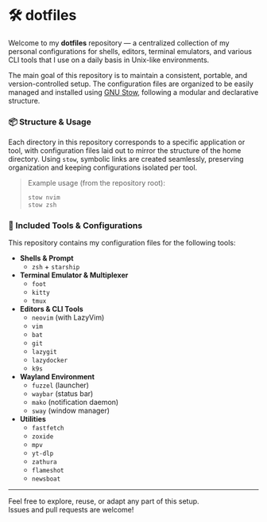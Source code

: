 # 🛠️ dotfiles

Welcome to my **dotfiles** repository — a centralized collection of my personal configurations for shells, editors, terminal emulators, and various CLI tools that I use on a daily basis in Unix-like environments.

The main goal of this repository is to maintain a consistent, portable, and version-controlled setup. The configuration files are organized to be easily managed and installed using [GNU Stow](https://www.gnu.org/software/stow/), following a modular and declarative structure.

### 📦 Structure & Usage

Each directory in this repository corresponds to a specific application or tool, with configuration files laid out to mirror the structure of the home directory. Using `stow`, symbolic links are created seamlessly, preserving organization and keeping configurations isolated per tool.

> Example usage (from the repository root):
>
> ```bash
> stow nvim
> stow zsh
> ```

### 🧩 Included Tools & Configurations

This repository contains my configuration files for the following tools:

- **Shells & Prompt**
  - `zsh` + `starship`
- **Terminal Emulator & Multiplexer**
  - `foot`
  - `kitty`
  - `tmux`
- **Editors & CLI Tools**
  - `neovim` (with LazyVim)
  - `vim`
  - `bat`
  - `git`
  - `lazygit`
  - `lazydocker`
  - `k9s`
- **Wayland Environment**
  - `fuzzel` (launcher)
  - `waybar` (status bar)
  - `mako` (notification daemon)
  - `sway` (window manager)
- **Utilities**
  - `fastfetch`
  - `zoxide`
  - `mpv`
  - `yt-dlp`
  - `zathura`
  - `flameshot`
  - `newsboat`

---

Feel free to explore, reuse, or adapt any part of this setup.  
Issues and pull requests are welcome!
